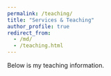 ```yaml
---
permalink: /teaching/
title: "Services & Teaching"
author_profile: true
redirect_from: 
  - /md/
  - /teaching.html
---
```


Below is my teaching information.
